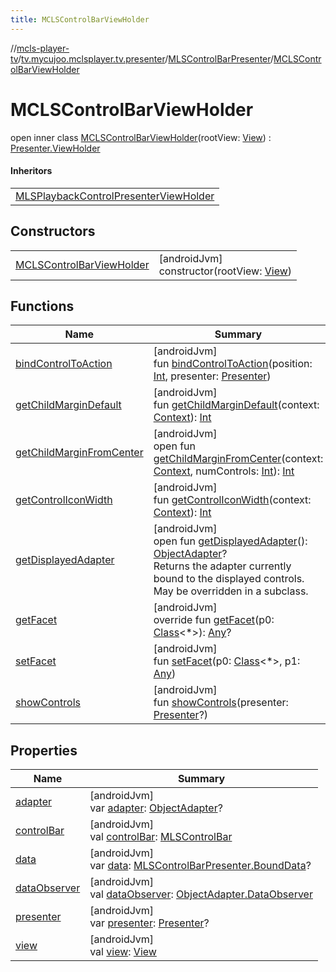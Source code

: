 ```yaml
---
title: MCLSControlBarViewHolder
---
```

//[mcls-player-tv](../../../../index.html)/[tv.mycujoo.mclsplayer.tv.presenter](../../index.html)/[MLSControlBarPresenter](../index.html)/[MCLSControlBarViewHolder](index.html)



# MCLSControlBarViewHolder

open inner class [MCLSControlBarViewHolder](index.html)(rootView: [View](https://developer.android.com/reference/kotlin/android/view/View.html)) : [Presenter.ViewHolder](https://developer.android.com/reference/kotlin/androidx/leanback/widget/Presenter.ViewHolder.html)

#### Inheritors


| |
|---|
| [MLSPlaybackControlPresenterViewHolder](../../-m-l-s-playback-control-presenter/-m-l-s-playback-control-presenter-view-holder/index.html) |


## Constructors


| | |
|---|---|
| [MCLSControlBarViewHolder](-m-c-l-s-control-bar-view-holder.html) | [androidJvm]<br>constructor(rootView: [View](https://developer.android.com/reference/kotlin/android/view/View.html)) |


## Functions


| Name | Summary |
|---|---|
| [bindControlToAction](bind-control-to-action.html) | [androidJvm]<br>fun [bindControlToAction](bind-control-to-action.html)(position: [Int](https://kotlinlang.org/api/latest/jvm/stdlib/kotlin/-int/index.html), presenter: [Presenter](https://developer.android.com/reference/kotlin/androidx/leanback/widget/Presenter.html)) |
| [getChildMarginDefault](get-child-margin-default.html) | [androidJvm]<br>fun [getChildMarginDefault](get-child-margin-default.html)(context: [Context](https://developer.android.com/reference/kotlin/android/content/Context.html)): [Int](https://kotlinlang.org/api/latest/jvm/stdlib/kotlin/-int/index.html) |
| [getChildMarginFromCenter](get-child-margin-from-center.html) | [androidJvm]<br>open fun [getChildMarginFromCenter](get-child-margin-from-center.html)(context: [Context](https://developer.android.com/reference/kotlin/android/content/Context.html), numControls: [Int](https://kotlinlang.org/api/latest/jvm/stdlib/kotlin/-int/index.html)): [Int](https://kotlinlang.org/api/latest/jvm/stdlib/kotlin/-int/index.html) |
| [getControlIconWidth](get-control-icon-width.html) | [androidJvm]<br>fun [getControlIconWidth](get-control-icon-width.html)(context: [Context](https://developer.android.com/reference/kotlin/android/content/Context.html)): [Int](https://kotlinlang.org/api/latest/jvm/stdlib/kotlin/-int/index.html) |
| [getDisplayedAdapter](get-displayed-adapter.html) | [androidJvm]<br>open fun [getDisplayedAdapter](get-displayed-adapter.html)(): [ObjectAdapter](https://developer.android.com/reference/kotlin/androidx/leanback/widget/ObjectAdapter.html)?<br>Returns the adapter currently bound to the displayed controls. May be overridden in a subclass. |
| [getFacet](../../-m-l-s-playback-transport-row-presenter/-v-h/index.html#-482893815%2FFunctions%2F-1202460562) | [androidJvm]<br>override fun [getFacet](../../-m-l-s-playback-transport-row-presenter/-v-h/index.html#-482893815%2FFunctions%2F-1202460562)(p0: [Class](https://docs.oracle.com/javase/8/docs/api/java/lang/Class.html)&lt;*&gt;): [Any](https://kotlinlang.org/api/latest/jvm/stdlib/kotlin/-any/index.html)? |
| [setFacet](../../-m-l-s-playback-transport-row-presenter/-v-h/index.html#1162492555%2FFunctions%2F-1202460562) | [androidJvm]<br>fun [setFacet](../../-m-l-s-playback-transport-row-presenter/-v-h/index.html#1162492555%2FFunctions%2F-1202460562)(p0: [Class](https://docs.oracle.com/javase/8/docs/api/java/lang/Class.html)&lt;*&gt;, p1: [Any](https://kotlinlang.org/api/latest/jvm/stdlib/kotlin/-any/index.html)) |
| [showControls](show-controls.html) | [androidJvm]<br>fun [showControls](show-controls.html)(presenter: [Presenter](https://developer.android.com/reference/kotlin/androidx/leanback/widget/Presenter.html)?) |


## Properties


| Name | Summary |
|---|---|
| [adapter](adapter.html) | [androidJvm]<br>var [adapter](adapter.html): [ObjectAdapter](https://developer.android.com/reference/kotlin/androidx/leanback/widget/ObjectAdapter.html)? |
| [controlBar](control-bar.html) | [androidJvm]<br>val [controlBar](control-bar.html): [MLSControlBar](../../../tv.mycujoo.mclsplayer.tv.widget/-m-l-s-control-bar/index.html) |
| [data](data.html) | [androidJvm]<br>var [data](data.html): [MLSControlBarPresenter.BoundData](../-bound-data/index.html)? |
| [dataObserver](data-observer.html) | [androidJvm]<br>val [dataObserver](data-observer.html): [ObjectAdapter.DataObserver](https://developer.android.com/reference/kotlin/androidx/leanback/widget/ObjectAdapter.DataObserver.html) |
| [presenter](presenter.html) | [androidJvm]<br>var [presenter](presenter.html): [Presenter](https://developer.android.com/reference/kotlin/androidx/leanback/widget/Presenter.html)? |
| [view](../../-m-l-s-playback-transport-row-presenter/-v-h/index.html#1384866063%2FProperties%2F-1202460562) | [androidJvm]<br>val [view](../../-m-l-s-playback-transport-row-presenter/-v-h/index.html#1384866063%2FProperties%2F-1202460562): [View](https://developer.android.com/reference/kotlin/android/view/View.html) |

